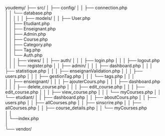 youdemy/
├── src/
│   ├── config/
│   │   ├── connection.php           
│   │   └── database.php         
│   │
│   │
│   ├── models/
│   │   ├── User.php      
│   │   ├── Etudiant.php    
│   │   ├── Enseignant.php       
│   │   ├── Admin.php         
│   │   ├── Course.php          
│   │   ├── Category.php    
│   │   ├── Tag.php            
│   │   └── Auth.php   
│   │
│   ├── views/
│   │   ├── auth/
│   │   │   ├── login.php
│   │   │   ├── logout.php
│   │   │   └── register.php
│   │   ├── admin/
│   │   │   ├── dashboard.php
│   │   │   ├── statistique.php
│   │   │   ├── enseignanValidation.php
│   │   │   ├── users.php
│   │   │   ├── gestionTag.php
│   │   │   └── tags.php
│   │   │   
│   │   ├── ensieignant/
│   │   │   ├─ ajouterCours.php
│   │   │   ├── dashboard.php
│   │   │   ├── delete_course.php
│   │   │   ├── edit_course.php
│   │   │   ├── edit_course.php
│   │   │   ├── view_course.php
│   │   │   └── myCourses.php
│   │   └── etudiant/
│   │       ├── dashboard.php
│   │       ├── aboutCours.php
│   │       ├── users.php
│   │       ├── allCourses.php
│   │       ├── sinscrire.php
│   │       ├── allCourses.php
│   │       ├── course_details.php
│   │       └── myCourses.php      
│   │            
│   └──index.php        
│             
└── vendor/                  